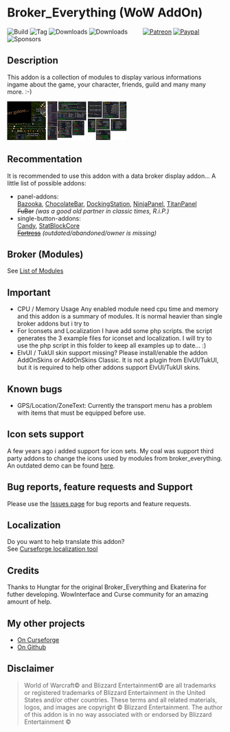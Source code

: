 # Broker_Everything (WoW AddOn)
![Build](https://github.com/hizuro/Broker_Everything/actions/workflows/bigwigsmods-packager.yml/badge.svg)
![Tag](https://img.shields.io/github/v/tag/hizuro/Broker_Everything?style=flat-square)
![Downloads](https://img.shields.io/github/downloads/hizuro/Broker_Everything/total?style=flat-square)
![Downloads](https://img.shields.io/github/downloads/hizuro/Broker_Everything/latest/total?style=flat-square)
&nbsp; &nbsp; &nbsp; &nbsp;
[![Patreon](https://img.shields.io/badge/&zwj;-Patreon-gray?logo=patreon&color=red&style=flat-square)](https://www.patreon.com/bePatron?u=12558524)
[![Paypal](https://img.shields.io/badge/&zwj;-Paypal-gray?logo=paypal&color=blue&style=flat-square)](https://paypal.me/hizuro)
![Sponsors](https://img.shields.io/github/sponsors/hizuro?logo=github&style=flat-square)

## Description
This addon is a collection of modules to display various informations ingame about the game, your character, friends, guild and many many more. :-)

[![BE Screenshot1](./.github/media/be_00t.jpg)](./.github/media/be_00.jpg)  [![BE Screenshot2](./.github/media/be_01t.png)](./.github/media/be_01.png)  [![BE Screenshot3](./.github/media/be_02t.png)](./.github/media/be_02.png)

## Recommentation
It is recommended to use this addon with a data broker display addon... A little list of possible addons:
* panel-addons:\
  [Bazooka](https://www.curseforge.com/wow/addons/bazooka), [ChocolateBar](https://www.curseforge.com/wow/addons/chocolatebar), [DockingStation](https://www.wowinterface.com/downloads/info11831-DockingStationDisplay.html), [NinjaPanel](https://www.curseforge.com/wow/addons/ninjapanel), [TitanPanel](https://www.curseforge.com/wow/addons/titan-panel)\
  ~~FuBar~~ *(was a good old partner in classic times, R.i.P.)*
* single-button-addons:\
  [Candy](https://www.curseforge.com/wow/addons/candy), [StatBlockCore](https://www.curseforge.com/wow/addons/stat-block-core)\
  ~~[Fortress](https://www.wowace.com/addons/fortress/)~~ *(outdated/abandoned/owner is missing)*

## Broker (Modules)
See [List of Modules](https://www.curseforge.com/wow/addons/broker-everything/pages/modules)

## Important
* CPU / Memory Usage
Any enabled module need cpu time and memory and this addon is a summary of modules. It is normal heavier than single broker addons but i try to
* For Iconsets and Localization
I have add some php scripts. the script generates the 3 example files for iconset and localization.
I will try to use the php script in this folder to keep all examples up to date... :)
* ElvUI / TukUI skin support missing?
Please install/enable the addon AddOnSkins or AddOnSkins Classic.
It is not a plugin from ElvUI/TukUI, but it is required to help other addons support ElvUI/TukUI skins.

## Known bugs
* GPS/Location/ZoneText: Currently the transport menu has a problem with items that must be equipped before use.

## Icon sets support
A few years ago i added support for icon sets. My coal was support third party addons to change the icons used by modules from broker_everything. An outdated demo can be found [here](https://www.wowinterface.com/downloads/info22790.html).

## Bug reports, feature requests and Support
Please use the [Issues page](https://www.curseforge.com/wow/addons/broker-everything/issues) for bug reports and feature requests.

## Localization
Do you want to help translate this addon?\
See [Curseforge localization tool](https://www.curseforge.com/wow/addons/broker-everything/localization)

## Credits
Thanks to Hungtar for the original Broker_Everything and Ekaterina for futher developing. WowInterface and Curse community for an amazing amount of help.

## My other projects
* [On Curseforge](https://www.curseforge.com/members/hizuro_de/projects)
* [On Github](https://github.com/hizuro?tab=repositories)

## Disclaimer
> World of Warcraft© and Blizzard Entertainment© are all trademarks or registered trademarks of Blizzard Entertainment in the United States and/or other countries. These terms and all related materials, logos, and images are copyright © Blizzard Entertainment. The author of this addon is in no way associated with or endorsed by Blizzard Entertainment ©

